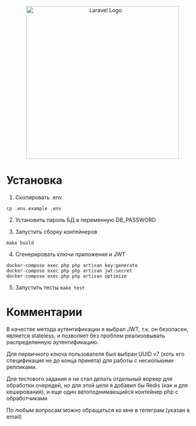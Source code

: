 <p align="center"><a href="https://laravel.com" target="_blank"><img src="https://raw.githubusercontent.com/laravel/art/master/logo-lockup/5%20SVG/2%20CMYK/1%20Full%20Color/laravel-logolockup-cmyk-red.svg" width="400" alt="Laravel Logo"></a></p>

# Установка

1. Скопировать .env     

```cp .env.example .env```

2. Установить пароль БД в переменную DB_PASSWORD
   
3. Запустить сборку контейнеров     

```make build```

4. Сгенерировать ключи приложения и JWT     

```
docker-compose exec php php artisan key:generate
docker-compose exec php php artisan jwt:secret
docker-compose exec php php artisan optimize
```

5. Запустить тесты ```make test```

# Комментарии

В качестве метода аутентификации я выбрал JWT, т.к. он безопасен, является stateless, 
и позволяет без проблем реализовывать распределенную аутентификацию.    

Для первичного ключа пользователя был выбран UUID v7 (хоть его спецификация не до конца принята) 
для работы с несколькими репликами.

Для тестового задания я не стал делать отдельный воркер для обработки очередей, но для этой цели я добавил бы Redis 
(как и для кеширования), и еще один автоподнимающийся контейнер php с обработчиками

По любым вопросам можно обращаться ко мне в телеграм (указан в email)
